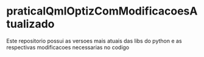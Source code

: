 # praticalQmlOptizComModificacoesAtualizado
Este repositorio possui as versoes mais atuais das libs do python e as respectivas modificacoes necessarias no codigo

